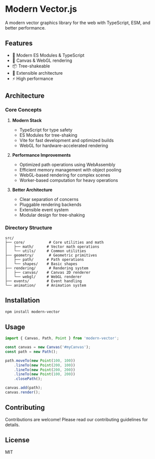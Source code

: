 # Modern Vector.js

A modern vector graphics library for the web with TypeScript, ESM, and better performance.

## Features

- 🚀 Modern ES Modules & TypeScript
- 🎨 Canvas & WebGL rendering
- 📦 Tree-shakeable
- 🔧 Extensible architecture
- ⚡️ High performance

## Architecture

### Core Concepts

1. **Modern Stack**
   - TypeScript for type safety
   - ES Modules for tree-shaking
   - Vite for fast development and optimized builds
   - WebGL for hardware-accelerated rendering

2. **Performance Improvements**
   - Optimized path operations using WebAssembly
   - Efficient memory management with object pooling
   - WebGL-based rendering for complex scenes
   - Worker-based computation for heavy operations

3. **Better Architecture**
   - Clear separation of concerns
   - Pluggable rendering backends
   - Extensible event system
   - Modular design for tree-shaking

### Directory Structure

```
src/
├── core/           # Core utilities and math
│   ├── math/      # Vector math operations
│   └── utils/     # Common utilities
├── geometry/       # Geometric primitives
│   ├── path/      # Path operations
│   └── shapes/    # Basic shapes
├── rendering/      # Rendering system
│   ├── canvas/    # Canvas 2D renderer
│   └── webgl/     # WebGL renderer
├── events/        # Event handling
└── animation/     # Animation system
```

## Installation

```bash
npm install modern-vector
```

## Usage

```typescript
import { Canvas, Path, Point } from 'modern-vector';

const canvas = new Canvas('#myCanvas');
const path = new Path();

path.moveTo(new Point(100, 100))
    .lineTo(new Point(200, 100))
    .lineTo(new Point(200, 200))
    .lineTo(new Point(100, 200))
    .closePath();

canvas.add(path);
canvas.render();
```

## Contributing

Contributions are welcome! Please read our contributing guidelines for details.

## License

MIT